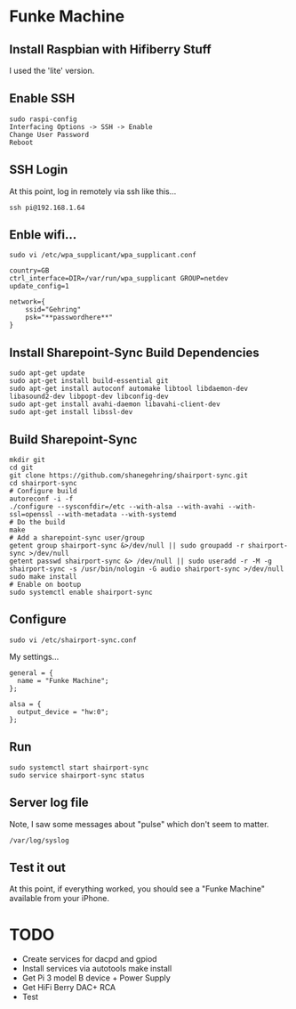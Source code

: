 # Funke Machine


## Install Raspbian with Hifiberry Stuff

I used the 'lite' version.  

## Enable SSH

    sudo raspi-config
    Interfacing Options -> SSH -> Enable
    Change User Password
    Reboot

## SSH Login

At this point, log in remotely via ssh like this...

    ssh pi@192.168.1.64

## Enble wifi...

    sudo vi /etc/wpa_supplicant/wpa_supplicant.conf

    country=GB
    ctrl_interface=DIR=/var/run/wpa_supplicant GROUP=netdev
    update_config=1
    
    network={
        ssid="Gehring"
        psk="**passwordhere**"
    }

## Install Sharepoint-Sync Build Dependencies

    sudo apt-get update
    sudo apt-get install build-essential git
    sudo apt-get install autoconf automake libtool libdaemon-dev libasound2-dev libpopt-dev libconfig-dev
    sudo apt-get install avahi-daemon libavahi-client-dev
    sudo apt-get install libssl-dev

## Build Sharepoint-Sync    

    mkdir git
    cd git
    git clone https://github.com/shanegehring/shairport-sync.git
    cd shairport-sync
    # Configure build
    autoreconf -i -f
    ./configure --sysconfdir=/etc --with-alsa --with-avahi --with-ssl=openssl --with-metadata --with-systemd
    # Do the build
    make
    # Add a sharepoint-sync user/group
    getent group shairport-sync &>/dev/null || sudo groupadd -r shairport-sync >/dev/null
    getent passwd shairport-sync &> /dev/null || sudo useradd -r -M -g shairport-sync -s /usr/bin/nologin -G audio shairport-sync >/dev/null
    sudo make install
    # Enable on bootup
    sudo systemctl enable shairport-sync
    
## Configure

    sudo vi /etc/shairport-sync.conf
    
My settings...

    general = {
      name = "Funke Machine";
    };
    
    alsa = {
      output_device = "hw:0";
    };
    
## Run

    sudo systemctl start shairport-sync
    sudo service shairport-sync status
    
## Server log file

Note, I saw some messages about "pulse" which don't seem to matter.

    /var/log/syslog

## Test it out

At this point, if everything worked, you should see a "Funke Machine" available
from your iPhone.

# TODO

* Create services for dacpd and gpiod
* Install services via autotools make install
* Get Pi 3 model B device + Power Supply
* Get HiFi Berry DAC+ RCA
* Test
